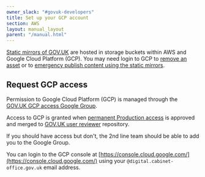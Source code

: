 ```yaml
---
owner_slack: "#govuk-developers"
title: Set up your GCP account
section: AWS
layout: manual_layout
parent: "/manual.html"
---
```


[Static mirrors of GOV.UK](/manual/fall-back-to-mirror.html) are hosted in storage buckets within AWS and Google Cloud Platform (GCP). You may need login to GCP to [remove an asset](/manual/howto-manually-remove-assets.html) or to [emergency publish content using the static mirrors](/manual/fall-back-to-mirror.html#emergency-publishing-using-the-static-mirror).

## Request GCP access

Permission to Google Cloud Platform (GCP) is managed through the [GOV.UK GCP
access Google Group](https://groups.google.com/a/digital.cabinet-office.gov.uk/g/govuk-gcp-access).

Access to GCP is granted when [permanent Production access](manual/rules-for-getting-production-access.html) is
approved and merged to [GOV.UK user reviewer](https://github.com/alphagov/govuk-user-reviewer) repository.

If you should have access but don't, the 2nd line team should be able to add
you to the Google Group.

You can login to the GCP console at [https://console.cloud.google.com/](https://console.cloud.google.com/) using
your `@digital.cabinet-office.gov.uk` email address.

